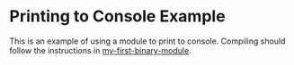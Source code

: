 # Printing to Console Example

This is an example of using a module to print to console.
Compiling should follow the instructions in [my-first-binary-module](../my-first-binary-module/README.md).
